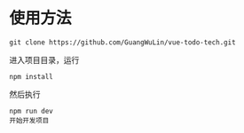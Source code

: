 # 使用方法
```
git clone https://github.com/GuangWuLin/vue-todo-tech.git
```
进入项目目录，运行
```
npm install
```
然后执行
```
npm run dev
开始开发项目